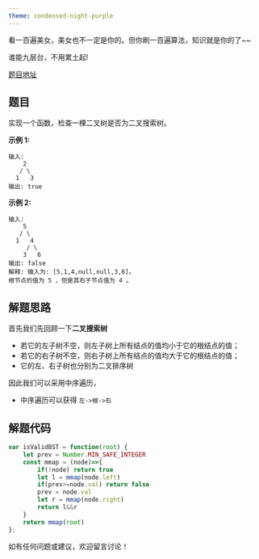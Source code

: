 ```yaml
---
theme: condensed-night-purple
---
```


看一百遍美女，美女也不一定是你的。但你刷一百遍算法，知识就是你的了~~

谁能九层台，不用累土起!

[题目地址](https://leetcode-cn.com/problems/legal-binary-search-tree-lcci/)

<!-- more -->


## 题目

实现一个函数，检查一棵二叉树是否为二叉搜索树。

**示例 1:**

```
输入: 
    2
   / \
  1   3
输出: true
```

**示例 2:**

```
输入: 
    5
   / \
  1   4
     / \
    3   6
输出: false
解释: 输入为: [5,1,4,null,null,3,6]。
根节点的值为 5 ，但是其右子节点值为 4 。
```

## 解题思路

首先我们先回顾一下**二叉搜索树**
-   若它的左子树不空，则左子树上所有结点的值均小于它的根结点的值；
-   若它的右子树不空，则右子树上所有结点的值均大于它的根结点的值；
-   它的左、右子树也分别为二叉排序树

因此我们可以采用中序遍历，

- 中序遍历可以获得 `左->根->右`

## 解题代码
```js
var isValidBST = function(root) {
    let prev = Number.MIN_SAFE_INTEGER
    const mmap = (node)=>{
        if(!node) return true
        let l = mmap(node.left)
        if(prev>=node.val) return false
        prev = node.val
        let r = mmap(node.right)
        return l&&r
    }
    return mmap(root)
};
```

如有任何问题或建议，欢迎留言讨论！